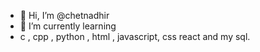 - 👋 Hi, I’m @chetnadhir
- 🌱 I’m currently learning
- c , cpp , python , html , javascript, css  react and my sql.
  

<!---
chetnadhir/chetnadhir is a ✨ special ✨ repository because its `README.md` (this file) appears on your GitHub profile.
You can click the Preview link to take a look at your changes.
--->
